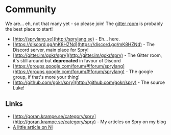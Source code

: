 # Community
We are... eh, not that many yet - so please join! The [gitter room](http://gitter.im/gokr/spry) is probably the best place to start!

* [http://sprylang.se](http://sprylang.se) - Eh... here.
* [https://discord.gg/mK8HZNd](https://discord.gg/mK8HZNd) - The Discord server, main place for Spry!
* [http://gitter.im/gokr/spry](http://gitter.im/gokr/spry) - The Gitter room, it's still around but **deprecated** in favour of Discord
* [https://groups.google.com/forum/#!forum/sprylang](https://groups.google.com/forum/#!forum/sprylang) - The google group, if that's more your thing!
* [http://github.com/gokr/spry](http://github.com/gokr/spry) - The source Luke!


## Links

* [http://goran.krampe.se/category/spry](http://goran.krampe.se/category/spry) - My articles on Spry on my blog
* [A little article on Ni](https://forums.theregister.co.uk/forum/all/2015/09/18/we_are_the_knights_who_code_ni/)